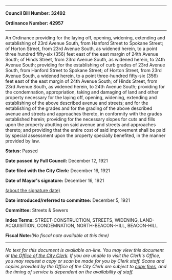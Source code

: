 

********

**Council Bill Number: 32492**
   
**Ordinance Number: 42957**
********

 An Ordinance providing for the laying off, opening, widening, extending and establishing of 23rd Avenue South, from Hanford Street to Spokane Street; of Horton Street, from 23rd Avenue South, as widened herein, to a point three hundred fifty-six (356) feet east of the east margin of 24th Avenue South; of Hinds Street, from 23rd Avenue South, as widened herein, to 24th Avenue South; providing for the establishing of curb grades of 23rd Avenue South, from Hanford Street to Spokane Street; of Horton Street, from 23rd Avenue South, a widened herein, to a point three-hundred fifty-six (356) feet east of the east margin of 24th Avenue South; of Hinds Street, from 23rd Avenue South, as widened herein, to 24th Avenue South; providing for the condemnation, appropriation, taking and damaging of land and other property necessary for the laying off, opening, widening, extending and establishing of the above described avenue and streets; and for the establishing of the grades and for the grading of the above described avenue and streets and approaches thereto, in conformity with the grades established herein; providing for the necessary slopes for cuts and fills upon the property abutting on said avenue and streets and approaches thereto; and providing that the entire cost of said improvement shall be paid by special assessment upon the property specially benefited, in the manner provided by law.

**Status:** Passed
   
**Date passed by Full Council:** December 12, 1921
   
**Date filed with the City Clerk:** December 16, 1921
   
**Date of Mayor's signature:** December 16, 1921
   
[(about the signature date)](/~public/approvaldate.htm)
   
   
   
**Date introduced/referred to committee:** December 5, 1921
   
**Committee:** Streets & Sewers
   
   
**Index Terms:** STREET-CONSTRUCTION, STREETS, WIDENING, LAND-ACQUISITION, CONDEMNATION, NORTH-BEACON-HILL, BEACON-HILL

**Fiscal Note:**_(No fiscal note available at this time)_
********

_No text for this document is available on-line. You may view this document at [the Office of the City Clerk](http://www.seattle.gov/leg/clerk/contactUs.htm). If you are unable to visit the Clerk's Office, you may request a copy or scan be made for you by Clerk staff. Scans and copies provided by the Office of the City Clerk are subject to [copy fees](http://clerk.seattle.gov/~public/clerkfees.htm), and the timing of service is dependent on the availability of staff._


